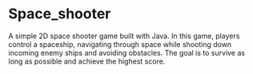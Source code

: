# Space_shooter
A simple 2D space shooter game built with Java. In this game, players control a spaceship, navigating through space while shooting down incoming enemy ships and avoiding obstacles. The goal is to survive as long as possible and achieve the highest score.

